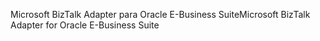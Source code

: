 <span data-ttu-id="1aabd-101">Microsoft BizTalk Adapter para Oracle E-Business Suite</span><span class="sxs-lookup"><span data-stu-id="1aabd-101">Microsoft BizTalk Adapter for Oracle E-Business Suite</span></span>